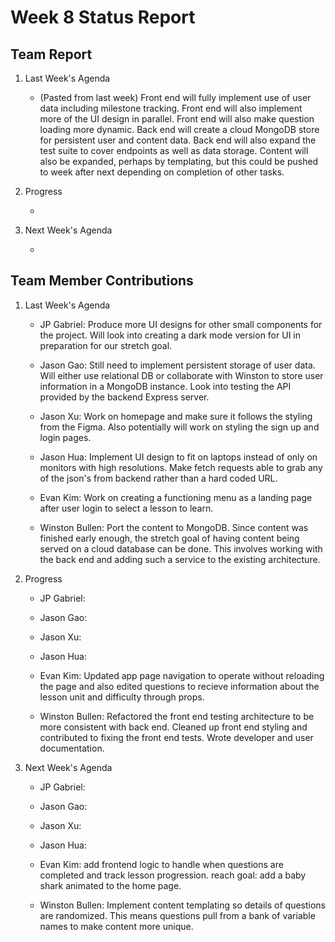 # Week 8 Status Report

## Team Report

1. Last Week's Agenda

    - (Pasted from last week) Front end will fully implement use of user data including milestone tracking. Front end will also implement more of the UI design in parallel. Front end will also make question loading more dynamic. Back end will create a cloud MongoDB store for persistent user and content data. Back end will also expand the test suite to cover endpoints as well as data storage. Content will also be expanded, perhaps by templating, but this could be pushed to week after next depending on completion of other tasks.

2. Progress

    - 


3. Next Week's Agenda

    - 

## Team Member Contributions

1. Last Week's Agenda

    - JP Gabriel: Produce more UI designs for other small components for the project. Will look into creating a dark mode version for UI in preparation for our stretch goal.

    - Jason Gao: Still need to implement persistent storage of user data. Will either use relational DB or collaborate with Winston to store user information in a MongoDB instance. Look into testing the API provided by the backend Express server.

    - Jason Xu: Work on homepage and make sure it follows the styling from the Figma. Also potentially will work on styling the sign up and login pages.

    - Jason Hua: Implement UI design to fit on laptops instead of only on monitors with high resolutions. Make fetch requests able to grab any of the json's from backend rather than a hard coded URL. 

    - Evan Kim: Work on creating a functioning menu as a landing page after user login to select a lesson to learn.

    - Winston Bullen: Port the content to MongoDB. Since content was finished early enough, the stretch goal of having content being served on a cloud database can be done. This involves working with the back end and adding such a service to the existing architecture.


2. Progress

    - JP Gabriel: 

    - Jason Gao: 

    - Jason Xu: 

    - Jason Hua: 

    - Evan Kim: Updated app page navigation to operate without reloading the page and also edited questions to recieve information about the lesson unit and difficulty through props. 

    - Winston Bullen: Refactored the front end testing architecture to be more consistent with back end. Cleaned up front end styling and contributed to fixing the front end tests. Wrote developer and user documentation.

3. Next Week's Agenda

    - JP Gabriel: 

    - Jason Gao: 

    - Jason Xu: 

    - Jason Hua: 

    - Evan Kim: add frontend logic to handle when questions are completed and track lesson progression. reach goal: add a baby shark animated to the home page.

    - Winston Bullen: Implement content templating so details of questions are randomized. This means questions pull from a bank of variable names to make content more unique.
